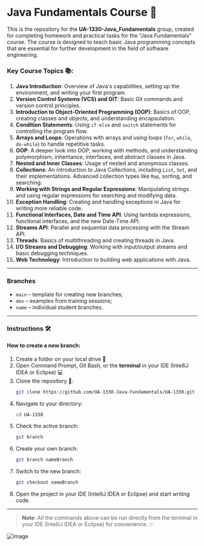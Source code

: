 # Java Fundamentals Course 🚀

This is the repository for the **UA-1330-Java_Fundamentals** group, created for completing homework and practical tasks for the "Java Fundamentals" course. The course is designed to teach basic Java programming concepts that are essential for further development in the field of software engineering.

### Key Course Topics 📚:
1. **Java Introduction**: Overview of Java's capabilities, setting up the environment, and writing your first program.
2. **Version Control Systems (VCS) and GIT**: Basic Git commands and version control principles.
3. **Introduction to Object-Oriented Programming (OOP)**: Basics of OOP, creating classes and objects, and understanding encapsulation.
4. **Condition Statements**: Using `if-else` and `switch` statements for controlling the program flow.
5. **Arrays and Loops**: Operations with arrays and using loops (`for`, `while`, `do-while`) to handle repetitive tasks.
6. **OOP**: A deeper look into OOP, working with methods, and understanding polymorphism, inheritance, interfaces, and abstract classes in Java.
7. **Nested and Inner Classes**: Usage of nested and anonymous classes.
8. **Collections**: An introduction to Java Collections, including `List`, `Set`, and their implementations. Advanced collection types like `Map`, sorting, and searching.
9. **Working with Strings and Regular Expressions**: Manipulating strings and using regular expressions for searching and modifying data.
10. **Exception Handling**: Creating and handling exceptions in Java for writing more reliable code.
11. **Functional Interfaces, Date and Time API**: Using lambda expressions, functional interfaces, and the new Date-Time API.
12. **Streams API**: Parallel and sequential data processing with the Stream API.
13. **Threads**: Basics of multithreading and creating threads in Java.
14. **I/O Streams and Debugging**: Working with input/output streams and basic debugging techniques.
15. **Web Technology**: Introduction to building web applications with Java.

---

### Branches

- `main` – template for creating new branches;
- `dev` – examples from training sessions;
- `name` – individual student branches.

---

### Instructions 🛠️

#### How to create a new branch:

1. Create a folder on your local drive 📂
2. Open Command Prompt, Git Bash, or the **terminal** in your IDE (IntelliJ IDEA or Eclipse) 💻
3. Clone the repository 🔗:
    ```bash
    git clone https://github.com/UA-1330-Java-Fundamentals/UA-1330.git
    ```
4. Navigate to your directory:
    ```bash
    cd UA-1330
    ```
5. Check the active branch:
    ```bash
    git branch
    ```
6. Create your own branch:
    ```bash
    git branch nameBranch
    ```
7. Switch to the new branch:
    ```bash
    git checkout nameBranch
    ```
8. Open the project in your IDE (IntelliJ IDEA or Eclipse) and start writing code.

---
> **Note**: All the commands above can be run directly from the terminal in your IDE (IntelliJ IDEA or Eclipse) for convenience. ✨</br>

![image](https://github.com/user-attachments/assets/f74c0698-db16-4b4d-a586-07e7f93b0ed1)

